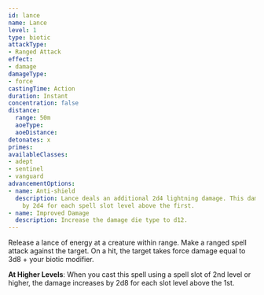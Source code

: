 ```yaml
---
id: lance
name: Lance
level: 1
type: biotic
attackType:
- Ranged Attack
effect:
- damage
damageType:
- force
castingTime: Action
duration: Instant
concentration: false
distance:
  range: 50m
  aoeType: 
  aoeDistance: 
detonates: x
primes: 
availableClasses:
- adept
- sentinel
- vanguard
advancementOptions:
- name: Anti-shield
  description: Lance deals an additional 2d4 lightning damage. This damage increases
    by 2d4 for each spell slot level above the first.
- name: Improved Damage
  description: Increase the damage die type to d12.
---
```

Release a lance of energy at a creature within range. Make a ranged spell attack against the target. On a hit, the target
takes force damage equal to 3d8 + your biotic modifier.

__At Higher Levels__: When you cast this spell using a spell slot of 2nd level or higher, the damage increases by 2d8
for each slot level above the 1st.